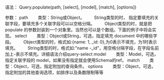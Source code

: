语法：
  Query.populate(path, [select], [model], [match], [options])

参数：
  path
  　　类型：String或Object。
  　　String类型的时， 指定要填充的关联字段，要填充多个关联字段可以以空格分隔。
  　　Object类型的时，就是把 populate 的参数封装到一个对象里。当然也可以是个数组。下面的例子中将会实现。
  select
  　　类型：Object或String，可选，指定填充 document 中的哪些字段。
  　　Object类型的时，格式如:{name: 1, _id: 0},为0表示不填充，为1时表示填充。
  　　String类型的时，格式如:"name -_id"，用空格分隔字段，在字段名前加上-表示不填充。详细语法介绍query-select
  model
  　　类型：Model，可选，指定关联字段的 model，如果没有指定就会使用Schema的ref。
  match
  　　类型：Object，可选，指定附加的查询条件。
  options
  　　类型：Object，可选，指定附加的其他查询选项，如排序以及条数限制等等